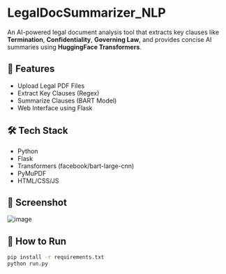# LegalDocSummarizer_NLP
An AI-powered legal document analysis tool that extracts key clauses like **Termination**, **Confidentiality**, **Governing Law**, and provides concise AI summaries using **HuggingFace Transformers**.

## 🚀 Features
- Upload Legal PDF Files
- Extract Key Clauses (Regex)
- Summarize Clauses (BART Model)
- Web Interface using Flask

## 🛠 Tech Stack
- Python
- Flask
- Transformers (facebook/bart-large-cnn)
- PyMuPDF
- HTML/CSS/JS

## 📸 Screenshot
![image](https://github.com/user-attachments/assets/a964840a-b6d5-4f45-83a1-3c26428591ef)
 <!-- Add a real screenshot! -->

## 🧪 How to Run
```bash
pip install -r requirements.txt
python run.py

